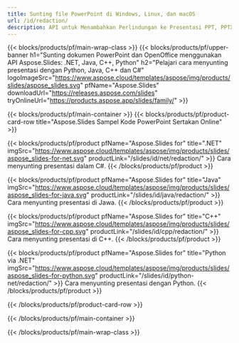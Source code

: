 ```yaml
---
title: Sunting file PowerPoint di Windows, Linux, dan macOS
url: /id/redaction/
description: API untuk Menambahkan Perlindungan ke Presentasi PPT, PPTX & ODP
---
```


{{< blocks/products/pf/main-wrap-class >}}
{{< blocks/products/pf/upper-banner h1="Sunting dokumen PowerPoint dan OpenOffice menggunakan API Aspose.Slides: .NET, Java, C++, Python" h2="Pelajari cara menyunting presentasi dengan Python, Java, C++ dan C#" logoImageSrc="https://www.aspose.cloud/templates/aspose/img/products/slides/aspose_slides.svg" pfName="Aspose.Slides" downloadUrl="https://releases.aspose.com/slides" tryOnlineUrl="https://products.aspose.app/slides/family/" >}}

{{< blocks/products/pf/main-container >}}
{{< blocks/products/pf/product-card-row title="Aspose.Slides Sampel Kode PowerPoint Sertakan Online" >}}

{{< blocks/products/pf/product pfName="Aspose.Slides for" title=".NET" imgSrc="https://www.aspose.cloud/templates/aspose/img/products/slides/aspose_slides-for-net.svg" productLink="/slides/id/net/redaction/" >}}
Cara menyunting presentasi dalam C#.
{{< /blocks/products/pf/product >}}

{{< blocks/products/pf/product pfName="Aspose.Slides for" title="Java" imgSrc="https://www.aspose.cloud/templates/aspose/img/products/slides/aspose_slides-for-java.svg" productLink="/slides/id/java/redaction/" >}}
Cara menyunting presentasi di Jawa.
{{< /blocks/products/pf/product >}}

{{< blocks/products/pf/product pfName="Aspose.Slides for" title="C++" imgSrc="https://www.aspose.cloud/templates/aspose/img/products/slides/aspose_slides-for-cpp.svg" productLink="/slides/id/cpp/redaction/" >}}
Cara menyunting presentasi di C++.
{{< /blocks/products/pf/product >}}

{{< blocks/products/pf/product pfName="Aspose.Slides for" title="Python via .NET" imgSrc="https://www.aspose.cloud/templates/aspose/img/products/slides/aspose_slides-for-python.svg" productLink="/slides/id/python-net/redaction/" >}}
Cara menyunting presentasi dengan Python.
{{< /blocks/products/pf/product >}}

{{< /blocks/products/pf/product-card-row >}}

{{< /blocks/products/pf/main-container >}}

{{< /blocks/products/pf/main-wrap-class >}}
